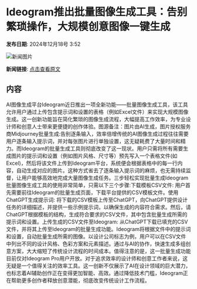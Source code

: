 # Ideogram推出批量图像生成工具：告别繁琐操作，大规模创意图像一键生成

**发布日期**: 2024年12月18号 3:52

![新闻图片](https://pic.chinaz.com/picmap/202311151629216895_3.jpg)

**新闻链接**: [点击查看原文](https://www.aibase.com/zh/news/14060)

## 内容

AI图像生成平台Ideogram近日推出一项全新功能——批量图像生成工具，该工具允许用户通过上传包含提示词和设置的表格（例如Excel文件）来实现大规模图像生成。这一创新功能旨在简化繁琐的图像生成流程，大幅提高工作效率，为专业设计师和创意人士带来更便捷的创作体验。图源备注：图片由AI生成，图片授权服务商Midjourney批量生成:告别逐条输入，效率倍增传统的AI图像生成过程往往需要用户逐条输入提示词，并对每张图片进行单独设置，这无疑耗费了大量时间和精力。而Ideogram的批量生成工具则彻底改变了这一现状。用户只需将所有需要生成图片的提示词和设置（例如图片风格、尺寸等）预先写入一个表格文件(如Excel)，然后将该文件上传到Ideogram平台，系统便会根据表格中的每一行内容，自动生成对应的图片。这种方式省去了逐条输入提示词的麻烦，也无需持续监督，让用户能够高效地完成大量图像生成任务。三步轻松实现批量生成Ideogram批量图像生成工具的使用非常简单，只需以下三个步骤:下载模板CSV文件: 用户首先需要前往Ideogram的批量生成页面，下载平台提供的CSV模板文件。使用ChatGPT生成提示词: 将下载的CSV模板上传至ChatGPT，向ChatGPT提供设计任务的详细描述，并提供一些示例提示词，以确保生成的内容符合需求。然后，请ChatGPT根据模板的结构，生成符合要求的CSV文件，其中包含批量生成所需的提示词和设置。上传生成的CSV文件至Ideogram: 从ChatGPT下载已填充的CSV文件，并将其上传至Ideogram的批量生成功能。Ideogram将根据文件中的提示词和设置，自动批量生成所需的图像。以设计公司标志为例，用户可以在CSV文件中列出不同的设计风格、色彩方案和元素描述。通过与AI的协作，快速生成多组创意方案，大大缩短了传统设计流程的时间成本。值得注意的是，这一批量生成功能目前仅对Ideogram Pro用户开放。对于追求效率的设计师和创意工作者来说，这无疑是一个值得关注的效率工具。这一创新不仅展示了AI在设计领域的巨大潜力，也标志着AI辅助创作正在变得更加智能、高效。通过降低技术门槛，Ideogram正在帮助更多创作者释放创意潜能，彻底改变传统设计工作流程。
